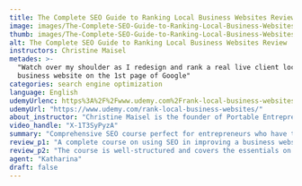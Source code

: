 ```yaml
---
title: The Complete SEO Guide to Ranking Local Business Websites Review
image: images/The-Complete-SEO-Guide-to-Ranking-Local-Business-Websites-Review.jpeg
thumb: images/The-Complete-SEO-Guide-to-Ranking-Local-Business-Websites-Review.jpeg
alt: The Complete SEO Guide to Ranking Local Business Websites Review
instructors: Christine Maisel
metades: >-
  "Watch over my shoulder as I redesign and rank a real live client local
  business website on the 1st page of Google"
categories: search engine optimization
language: English
udemyUrlenc: https%3A%2F%2Fwww.udemy.com%2Frank-local-business-websites%2F
udemyUrl: "https://www.udemy.com/rank-local-business-websites/"
about_instructor: "Christine Maisel is the founder of Portable Entrepreneur and has more than 15 years of experience in web designing. She helps in web designing and SEO startups by providing training services. She has built more than a hundred websites and blogs and have worked for various notable companies and agencies due to her experience."
video_handle: "X-1T3SyPyzA"
summary: "Comprehensive SEO course perfect for entrepreneurs who have the will to improve the ranking of their site. There are a lot of techniques and concepts in this course that can be easily applied to work and the instructor is very friendly and engaging."
review_p1: "A complete course on using SEO in improving a business website. This course will give the students the knowledge and confidence to improve their website rankings by giving them a lot of helpful ideas and suggestions that they can apply on their own easily. The course offers a lot of helpful stuff to people who are completely new to SEO. This course is very helpful for entrepreneurs and gives them a lot of things to work with in order to improve their website. The instructor is highly engaging and has a friendly persona that will make you feel comfortable in learning."
review_p2: "The course is well-structured and covers the essentials on how to effectively rank a website. The students will know a lot more about backlinking, citation and other valuable things. This course is very lengthy but provides a lot of new things as a starting point for entrepreneurs. Very well-rounded course that has all the essential info. There are a lot of web sources like Bright Local and helpful techniques on Google Analytics. Students will also learn a lot about schema and citations. The students will be given a solid background on the particularities of Local SEO and provide a lot of additional references to learning materials. "
agent: "Katharina"
draft: false
---
```


